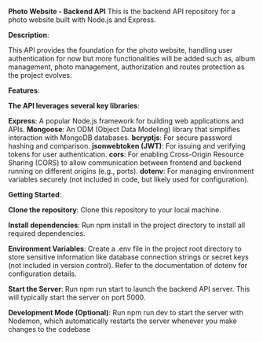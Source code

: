 **Photo Website - Backend API**
This is the backend API repository for a photo website built with Node.js and Express.

**Description**:

This API provides the foundation for the photo website, handling user authentication for now but more functionalities will be added such as, album management, photo management, authorization and routes protection as the project evolves.

**Features**:

**The API leverages several key libraries**:

**Express**: A popular Node.js framework for building web applications and APIs.
**Mongoose**: An ODM (Object Data Modeling) library that simplifies interaction with MongoDB databases.
**bcryptjs**: For secure password hashing and comparison.
**jsonwebtoken (JWT)**: For issuing and verifying tokens for user authentication.
**cors**: For enabling Cross-Origin Resource Sharing (CORS) to allow communication between frontend and backend running on different origins (e.g., ports).
**dotenv**: For managing environment variables securely (not included in code, but likely used for configuration).

**Getting Started**:

**Clone the repository**:  Clone this repository to your local machine.

**Install dependencies**:  Run npm install in the project directory to install all required dependencies.

**Environment Variables**:  Create a .env file in the project root directory to store sensitive information like database connection strings or secret keys (not included in version control).  Refer to the documentation of dotenv for configuration details.

**Start the Server**:  Run npm run start to launch the backend API server.  This will typically start the server on port 5000.

**Development Mode (Optional)**:  Run npm run dev to start the server with Nodemon, which automatically restarts the server whenever you make changes to the codebase
